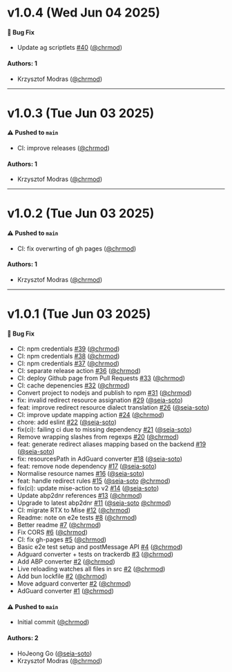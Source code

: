# v1.0.4 (Wed Jun 04 2025)

#### 🐛 Bug Fix

- Update ag scriptlets [#40](https://github.com/ghostery/urlfilter2dnr/pull/40) ([@chrmod](https://github.com/chrmod))

#### Authors: 1

- Krzysztof Modras ([@chrmod](https://github.com/chrmod))

---

# v1.0.3 (Tue Jun 03 2025)

#### ⚠️ Pushed to `main`

- CI: improve releases ([@chrmod](https://github.com/chrmod))

#### Authors: 1

- Krzysztof Modras ([@chrmod](https://github.com/chrmod))

---

# v1.0.2 (Tue Jun 03 2025)

#### ⚠️ Pushed to `main`

- CI: fix overwrting of gh pages ([@chrmod](https://github.com/chrmod))

#### Authors: 1

- Krzysztof Modras ([@chrmod](https://github.com/chrmod))

---

# v1.0.1 (Tue Jun 03 2025)

#### 🐛 Bug Fix

- CI: npm credentials [#39](https://github.com/ghostery/urlfilter2dnr/pull/39) ([@chrmod](https://github.com/chrmod))
- CI: npm credentials [#38](https://github.com/ghostery/urlfilter2dnr/pull/38) ([@chrmod](https://github.com/chrmod))
- CI: npm credentials [#37](https://github.com/ghostery/urlfilter2dnr/pull/37) ([@chrmod](https://github.com/chrmod))
- CI: separate release action [#36](https://github.com/ghostery/urlfilter2dnr/pull/36) ([@chrmod](https://github.com/chrmod))
- CI: deploy Github page from Pull Requests [#33](https://github.com/ghostery/urlfilter2dnr/pull/33) ([@chrmod](https://github.com/chrmod))
- CI: cache depenencies [#32](https://github.com/ghostery/urlfilter2dnr/pull/32) ([@chrmod](https://github.com/chrmod))
- Convert project to nodejs and publish to npm [#31](https://github.com/ghostery/urlfilter2dnr/pull/31) ([@chrmod](https://github.com/chrmod))
- fix: invalid redirect resource assignation [#29](https://github.com/ghostery/urlfilter2dnr/pull/29) ([@seia-soto](https://github.com/seia-soto))
- feat: improve redirect resource dialect translation [#26](https://github.com/ghostery/urlfilter2dnr/pull/26) ([@seia-soto](https://github.com/seia-soto))
- CI: improve update mapping action [#24](https://github.com/ghostery/urlfilter2dnr/pull/24) ([@chrmod](https://github.com/chrmod))
- chore: add eslint [#22](https://github.com/ghostery/urlfilter2dnr/pull/22) ([@seia-soto](https://github.com/seia-soto))
- fix(ci): failing ci due to missing dependency [#21](https://github.com/ghostery/urlfilter2dnr/pull/21) ([@seia-soto](https://github.com/seia-soto))
- Remove wrapping slashes from regexps [#20](https://github.com/ghostery/urlfilter2dnr/pull/20) ([@chrmod](https://github.com/chrmod))
- feat: generate redirect aliases mapping based on the backend [#19](https://github.com/ghostery/urlfilter2dnr/pull/19) ([@seia-soto](https://github.com/seia-soto))
- fix: resourcesPath in AdGuard converter [#18](https://github.com/ghostery/urlfilter2dnr/pull/18) ([@seia-soto](https://github.com/seia-soto))
- feat: remove node dependency [#17](https://github.com/ghostery/urlfilter2dnr/pull/17) ([@seia-soto](https://github.com/seia-soto))
- Normalise resource names [#16](https://github.com/ghostery/urlfilter2dnr/pull/16) ([@seia-soto](https://github.com/seia-soto))
- feat: handle redirect rules [#15](https://github.com/ghostery/urlfilter2dnr/pull/15) ([@seia-soto](https://github.com/seia-soto) [@chrmod](https://github.com/chrmod))
- fix(ci): update mise-action to v2 [#14](https://github.com/ghostery/urlfilter2dnr/pull/14) ([@seia-soto](https://github.com/seia-soto))
- Update abp2dnr references [#13](https://github.com/ghostery/urlfilter2dnr/pull/13) ([@chrmod](https://github.com/chrmod))
- Upgrade to latest abp2dnr [#11](https://github.com/ghostery/urlfilter2dnr/pull/11) ([@seia-soto](https://github.com/seia-soto) [@chrmod](https://github.com/chrmod))
- CI: migrate RTX to Mise [#12](https://github.com/ghostery/urlfilter2dnr/pull/12) ([@chrmod](https://github.com/chrmod))
- Readme: note on e2e tests [#8](https://github.com/ghostery/urlfilter2dnr/pull/8) ([@chrmod](https://github.com/chrmod))
- Better readme [#7](https://github.com/ghostery/urlfilter2dnr/pull/7) ([@chrmod](https://github.com/chrmod))
- Fix CORS [#6](https://github.com/ghostery/urlfilter2dnr/pull/6) ([@chrmod](https://github.com/chrmod))
- CI: fix gh-pages [#5](https://github.com/ghostery/urlfilter2dnr/pull/5) ([@chrmod](https://github.com/chrmod))
- Basic e2e test setup and postMessage API [#4](https://github.com/ghostery/urlfilter2dnr/pull/4) ([@chrmod](https://github.com/chrmod))
- Adguard converter + tests on trackerdb [#3](https://github.com/ghostery/urlfilter2dnr/pull/3) ([@chrmod](https://github.com/chrmod))
- Add ABP converter [#2](https://github.com/ghostery/urlfilter2dnr/pull/2) ([@chrmod](https://github.com/chrmod))
- Live reloading watches all files in src [#2](https://github.com/ghostery/urlfilter2dnr/pull/2) ([@chrmod](https://github.com/chrmod))
- Add bun lockfile [#2](https://github.com/ghostery/urlfilter2dnr/pull/2) ([@chrmod](https://github.com/chrmod))
- Move adguard converter [#2](https://github.com/ghostery/urlfilter2dnr/pull/2) ([@chrmod](https://github.com/chrmod))
- AdGuard converter [#1](https://github.com/ghostery/urlfilter2dnr/pull/1) ([@chrmod](https://github.com/chrmod))

#### ⚠️ Pushed to `main`

- Initial commit ([@chrmod](https://github.com/chrmod))

#### Authors: 2

- HoJeong Go ([@seia-soto](https://github.com/seia-soto))
- Krzysztof Modras ([@chrmod](https://github.com/chrmod))
